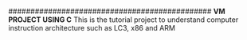 ##############################################
**VM PROJECT USING C**
This is the tutorial project to understand computer instruction architecture such as LC3, x86 and ARM


